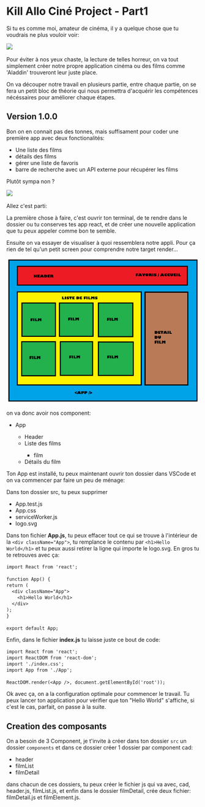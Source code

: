 <h1>Kill Allo Ciné Project - Part1</h1>

Si tu es comme moi, amateur de cinéma, il y a quelque chose que tu voudrais ne plus vouloir voir:

<img src="http://media.topito.com/wp-content/uploads/2015/10/UNE_ALLADIN.jpg" />

Pour éviter à nos yeux chaste, la lecture de telles horreur, on va tout simplement créer notre propre application cinéma ou des films comme 'Aladdin' trouveront leur juste place.

On va découper notre travail en plusieurs partie, entre chaque partie, on se fera un petit bloc de théorie qui nous permettra d'acquérir les compétences nécéssaires pour améliorer chaque étapes.

<h2>Version 1.0.0</h2>

Bon on en connait pas des tonnes, mais suffisament pour coder une première app avec deux fonctionalités:

<ul>
  <li>Une liste des films</li>
  <li>détails des films</li>
  <li>gérer une liste de favoris</li>
  <li>barre de recherche avec un API externe pour récupérer les films</li>
 </ul>
 
Plutôt sympa non ?

<img src="https://media.giphy.com/media/l2YWAGH9nQomuf9hm/giphy.gif" />

Allez c'est parti:

La première chose à faire, c'est ouvrir ton terminal, de te rendre dans le dossier ou tu conserves tes app react, et de créer une nouvelle application que tu peux appeler comme bon te semble.
 
Ensuite on va essayer de visualiser à quoi ressemblera notre appli. Pour ça rien de tel qu'un petit screen pour comprendre notre target render...

<img src="https://raw.githubusercontent.com/GuyVil1/theorie-React/master/ALLOCINEPROJECT.png" />

on va donc avoir nos component:

<ul>
  <li>App</li>
  <ul>
    <li>Header</li>
    <li>Liste des films</li>
    <ul>
      <li>film</li>
    </ul>
    <li>Détails du film</li>
  </ul>
  </ul>
  
  Ton App est installé, tu peux maintenant ouvrir ton dossier dans VSCode et on va commencer par faire un peu de ménage:
  
  Dans ton dossier src, tu peux supprimer 
  <ul>
  <li>App.test.js</li>
  <li>App.css</li>
  <li>serviceWorker.js</li>
  <li>logo.svg</li>
  </ul>
  
  Dans ton fichier <strong>App.js</strong>, tu peux effacer tout ce qui se trouve à l'intérieur de la ```<div className="App">```, tu remplance le contenu par ```<h1>Hello World</h1>``` et tu peux aussi retirer la ligne qui importe le logo.svg.
  En gros tu te retrouves avec ça:
  
  ```
  import React from 'react';

function App() {
  return (
    <div className="App">
      <h1>Hello World</h1>
    </div>
  );
}

export default App;
```


  
Enfin, dans le fichier <strong>index.js</strong> tu laisse juste ce bout de code:

```
import React from 'react';
import ReactDOM from 'react-dom';
import './index.css';
import App from './App';

ReactDOM.render(<App />, document.getElementById('root'));

```
Ok avec ça, on a la configuration optimale pour commencer le travail. Tu peux lancer ton application pour vérifier que ton "Hello World" s'affiche, si c'est le cas, parfait, on passe à la suite.

<h2>Creation des composants</h2>

On a besoin de 3 Component, je t'invite à créer dans ton dossier ```src``` un dossier ```components``` et dans ce dossier créer 1 dossier par component cad:

<ul>
  <li>header</li>
  <li>filmList</li>
  <li>filmDetail</li>
  </ul>
  
  dans chacun de ces dossiers, tu peux créer le fichier js qui va avec, cad, header.js, filmList.js, et enfin dans le dossier filmDetail, crée deux fichier: filmDetail.js et filmElement.js.
  
  
  


